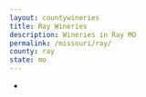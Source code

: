 ```yaml
---
layout: countywineries
title: Ray Wineries
description: Wineries in Ray MO
permalink: /missouri/ray/
county: ray
state: mo
---
```

-
